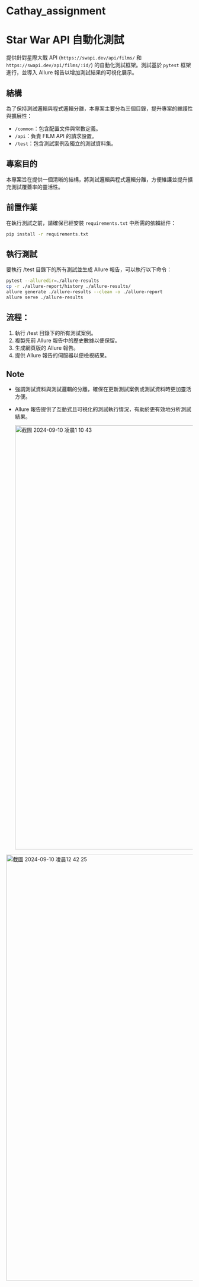 # Cathay_assignment

# Star War API 自動化測試

提供針對星際大戰 API (`https://swapi.dev/api/films/` 和 `https://swapi.dev/api/films/:id/`) 的自動化測試框架。測試基於 `pytest` 框架進行，並導入 Allure 報告以增加測試結果的可視化展示。

## 結構

為了保持測試邏輯與程式邏輯分離，本專案主要分為三個目錄，提升專案的維護性與擴展性：

- `/common`：包含配置文件與常數定義。
- `/api`：負責 FILM API 的請求設置。
- `/test`：包含測試案例及獨立的測試資料集。

## 專案目的

本專案旨在提供一個清晰的結構，將測試邏輯與程式邏輯分離，方便維護並提升擴充測試覆蓋率的靈活性。

## 前置作業

在執行測試之前，請確保已經安裝 `requirements.txt` 中所需的依賴組件：

```bash
pip install -r requirements.txt
```

## 執行測試
要執行 /test 目錄下的所有測試並生成 Allure 報告，可以執行以下命令：
```bash
pytest --alluredir=./allure-results
cp -r ./allure-report/history ./allure-results/
allure generate ./allure-results --clean -o ./allure-report
allure serve ./allure-results

```

## 流程：
1. 執行 /test 目錄下的所有測試案例。
2. 複製先前 Allure 報告中的歷史數據以便保留。
3. 生成網頁版的 Allure 報告。
4. 提供 Allure 報告的伺服器以便檢視結果。

## Note
- 強調測試資料與測試邏輯的分離，確保在更新測試案例或測試資料時更加靈活方便。
- Allure 報告提供了互動式且可視化的測試執行情況，有助於更有效地分析測試結果。



  <img width="1141" alt="截圖 2024-09-10 凌晨1 10 43" src="https://github.com/user-attachments/assets/277b4aa5-af52-4533-a586-dde0f15e9195">
<img width="1146" alt="截圖 2024-09-10 凌晨12 42 25" src="https://github.com/user-attachments/assets/70704ff9-7e82-46a2-ace9-1150dbaf8f9d">
